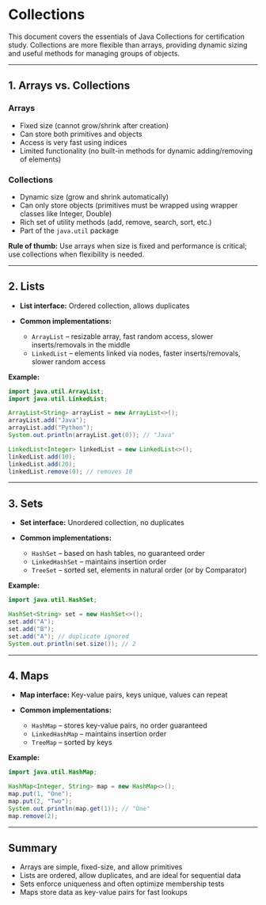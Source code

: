 # Collections

This document covers the essentials of Java Collections for certification study. Collections are more flexible than arrays, providing dynamic sizing and useful methods for managing groups of objects.

---

## 1. Arrays vs. Collections

### Arrays

* Fixed size (cannot grow/shrink after creation)
* Can store both primitives and objects
* Access is very fast using indices
* Limited functionality (no built-in methods for dynamic adding/removing of elements)

### Collections

* Dynamic size (grow and shrink automatically)
* Can only store objects (primitives must be wrapped using wrapper classes like Integer, Double)
* Rich set of utility methods (add, remove, search, sort, etc.)
* Part of the `java.util` package

**Rule of thumb:** Use arrays when size is fixed and performance is critical; use collections when flexibility is needed.

---

## 2. Lists

* **List interface:** Ordered collection, allows duplicates
* **Common implementations:**

    * `ArrayList` – resizable array, fast random access, slower inserts/removals in the middle
    * `LinkedList` – elements linked via nodes, faster inserts/removals, slower random access

**Example:**

```java
import java.util.ArrayList;
import java.util.LinkedList;

ArrayList<String> arrayList = new ArrayList<>();
arrayList.add("Java");
arrayList.add("Python");
System.out.println(arrayList.get(0)); // "Java"

LinkedList<Integer> linkedList = new LinkedList<>();
linkedList.add(10);
linkedList.add(20);
linkedList.remove(0); // removes 10
```

---

## 3. Sets

* **Set interface:** Unordered collection, no duplicates
* **Common implementations:**

    * `HashSet` – based on hash tables, no guaranteed order
    * `LinkedHashSet` – maintains insertion order
    * `TreeSet` – sorted set, elements in natural order (or by Comparator)

**Example:**

```java
import java.util.HashSet;

HashSet<String> set = new HashSet<>();
set.add("A");
set.add("B");
set.add("A"); // duplicate ignored
System.out.println(set.size()); // 2
```

---

## 4. Maps

* **Map interface:** Key-value pairs, keys unique, values can repeat
* **Common implementations:**

    * `HashMap` – stores key-value pairs, no order guaranteed
    * `LinkedHashMap` – maintains insertion order
    * `TreeMap` – sorted by keys

**Example:**

```java
import java.util.HashMap;

HashMap<Integer, String> map = new HashMap<>();
map.put(1, "One");
map.put(2, "Two");
System.out.println(map.get(1)); // "One"
map.remove(2);
```

---

## Summary

* Arrays are simple, fixed-size, and allow primitives
* Lists are ordered, allow duplicates, and are ideal for sequential data
* Sets enforce uniqueness and often optimize membership tests
* Maps store data as key-value pairs for fast lookups
